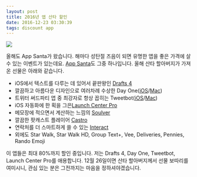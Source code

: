 ```yaml
---
layout: post
title: 2016년 앱 산타 할인
date: 2016-12-23 03:30:39
tags: discount app
---
```


![](http://dr.halryang.net/TW3A+)

올해도 App Santa가 왔습니다. 해마다 성탄절 즈음이 되면 유명한 앱을 좋은 가격에 살 수 있는 이벤트가 있는데요. [App Santa](http://appsanta.co/)도 그중 하나입니다. 올해 산타 할아버지가 가져온 선물은 아래와 같습니다.

* iOS에서 텍스트를 다루는 데 있어서 끝판왕인 [Drafts 4](https://geo.itunes.apple.com/app/id905337691?at=11l5PD&pt=20937&ct=appsanta_drafts&mt=8)
* 깔끔하고 아름다운 디자인으로 여러차례 수상한 Day One([iOS](https://geo.itunes.apple.com/app/id1044867788?at=11l5PD&pt=20937&ct=appsanta_dayone_ios&mt=8)/[Mac](https://geo.itunes.apple.com/app/id1055511498?at=11l5PD&pt=20937&ct=appsanta_dayone_mac&mt=12))
* 트위터 써드파티 앱 중 최강자로 항상 꼽히는 Tweetbot([iOS](https://geo.itunes.apple.com/app/id1018355599?at=11l5PD&pt=20937&ct=appsanta_tweetbot_ios&mt=8)/[Mac](https://geo.itunes.apple.com/app/id557168941?at=11l5PD&pt=20937&ct=appsanta_tweetbot_mac&mt=12))
* iOS 자동화에 한 획을 그은[Launch Center Pro](https://geo.itunes.apple.com/app/id532016360?at=11l5PD&pt=20937&ct=AppSanta_Launch_Center&mt=8)
* 메모장에 적으면서 계산하는 느낌의 [Soulver](https://geo.itunes.apple.com/app/id348142037?at=11l5PD&pt=20937&ct=appsanta_soulver_ios&ls=1&mt=8)
* 깔끔한 팟캐스트 플레이어 [Castro](https://geo.itunes.apple.com/app/id1080840241?at=11l5PD&pt=20937&ct=appsanta_castro&mt=8)
* 연락처를 더 스마트하게 쓸 수 있는 [Interact](https://geo.itunes.apple.com/app/id1045605097?at=11l5PD&pt=20937&ct=appsanta_interact&mt=8)
* 외에도 Star Walk, Star Walk HD, Group Text+, Vee, Deliveries, Pennies, Rando Emoji

이 앱들은 최대 80%까지 할인 중입니다. 저는 Drafts 4, Day One, Tweetbot, Launch Center Pro를 애용합니다. 12월 26일이면 산타 할아버지께서 선물 보따리를 여미시니, 관심 있는 분은 그전까지는 마음을 정하셔야겠습니다.

